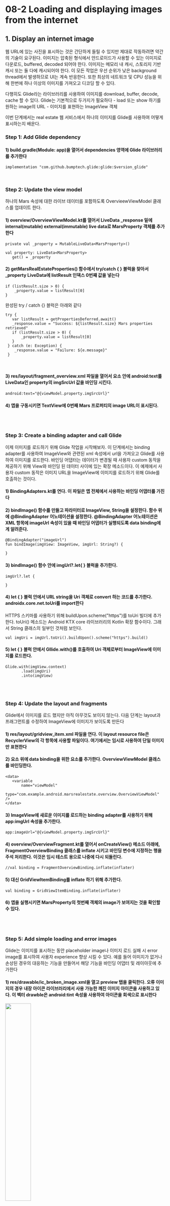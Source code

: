 # 08-2 Loading and displaying images from the internet

## 1. Display an internet image
웹 URL에 있는 사진을 표시하는 것은 간단하게 들릴 수 있지만 제대로 작동하려면 약간의 기술이 요구된다. 이미지는 압축된 형식에서 안드로이드가 사용할 수 있는 이미지로 다운로드, buffered, decoded 되어야 한다. 
이미지는 메모리 내 캐시, 스토리지 기반 캐시 또는 둘 다에 캐시되어야 한다. 이 모든 작업은 우선 순위가 낮은 background thread에서 발생하므로 UI는 계속 반응한다.
또한 최상의 네트워크 및 CPU 성능을 위해 한번에 하나 이상의 이미지를 가져오고 디코딩 할 수 있다. 

다행히도 Glide라는 라이브러리를 사용하여 이미지를 download, buffer, decode, cache 할 수 있다.
Glide는 기본적으로 두가지가 필요하다
    - load 또는 show 하기를 원하는 image의 URL
    - 이미지를 표현하는 ImageView 객체

이번 단계에서는 real estate 웹 서비스에서 하나의 이미지를 Glide를 사용하여 어떻게 표시하는지 배운다. 


### Step 1: Add Glide dependency

#### 1)  build.gradle(Module: app)을 열어서 dependencies 영역에 Glide 라이브러리를 추가한다

```
implementation "com.github.bumptech.glide:glide:$version_glide"
```

<br>

### Step 2: Update the view model
하나의 Mars 속성에 대한 라이브 데이터를 포함하도록 OvervieewViewModel 클래스를 업데이트 한다.

#### 1) overview/OverviewViewModel.kt를 열어서 LiveData _response 밑에 internal(mutable) external(immutable) live data로 MarsProperty 객체를 추가한다

```
private val _property = MutableLiveData<MarsProperty>()

val property: LiveData<MarsProperty>
   get() = _property
```

#### 2) getMarsRealEstateProperties() 함수에서 try/catch { } 블럭을 찾아서 _property LiveData에 listResult 인덱스 0번쨰 값을 넣는다

```
if (listResult.size > 0) {   
    _property.value = listResult[0]
}
``` 

완성된 try / catch {} 블럭은 아래와 같다

```
try {
   var listResult = getPropertiesDeferred.await()
   _response.value = "Success: ${listResult.size} Mars properties retrieved"
   if (listResult.size > 0) {      
       _property.value = listResult[0]
   }
 } catch (e: Exception) {
    _response.value = "Failure: ${e.message}"
 }
```

<br>

#### 3) res/layout/fragment_overview.xml 파일을 열어서 <TextView> 요소 안에 android:text를 LiveData인 property의 imgSrcUrl 값을 바인딩 시킨다.

```
android:text="@{viewModel.property.imgSrcUrl}"
```

#### 4) 앱을 구동시키면 TextView에 0번째 Mars 프로퍼티의 image URL이 표시된다. 

<br><br>

### Step 3: Create a binding adapter and call Glide
이제 이미지를 로드하기 위해 Glide 작업을 시작해보자. 이 단계에서는 binding adapter를 사용하여 ImageView와 관련된 xml 속성에서 url을 가져오고 Glide를 사용하여 이미지를 로드한다. 바인딩 어댑터는 데이터가 변경될 때 사용자 custom 동작을 제공하기 위해 View와 바인딩 된 데이터 사이에 있는 확장 메소드이다.
이 예제에서 사용자 custom 동작은 이미지 URL을 ImageView에 이미지를 로드하기 위해 Glide를 호출하는 것이다.

#### 1) BindingAdapters.kt를 연다. 이 파일은 앱 전체에서 사용하는 바인딩 어댑터를 가진다

#### 2) bindImage() 함수를 만들고 파라미터로 ImageView, String을 설정한다. 함수 위에 @BindingAdapter 어노테이션을 설정한다. @BindingAdapter 어노테이션은 XML 항목에 imageUrl 속성이 있을 때 바인딩 어댑터가 실행되도록 data binding에게 알려준다.

```
@BindingAdapter("imageUrl")
fun bindImage(imgView: ImageView, imgUrl: String?) {

}
```

#### 3) bindImage() 함수 안에 imgUrl?.let{ } 블럭을 추가한다.

```
imgUrl?.let {

}
``` 

#### 4) let { } 블럭 안에서 URL string을 Uri 객체로 convert 하는 코드를 추가한다. androidx.core.net.toUri를 import한다
HTTPS 스키마를 사용하기 위해 buildUpon.scheme("https")를 toUri 빌더에 추가한다. toUri() 메소드는 Android KTX core 라이브러리의 Kotlin 확장 함수이다. 그래서 String 클래스의 일부인 것처럼 보인다.

```
val imgUri = imgUrl.toUri().buildUpon().scheme("https").build()
```

#### 5) let { } 블럭 안에서 Gllide.with()를 호출하여 Uri 객체로부터 ImageView에 이미지를 로드한다. 

```
Glide.with(imgView.context)
       .load(imgUri)
       .into(imgView)
```

<br><br>

### Step 4: Update the layout and fragments
Glide에서 이미지를 로드 했지만 아직 아무것도 보이지 않는다. 다음 단계는 layout과 프래그먼트를 수정하여 ImageView에 이미지가 보이도록 만든다

#### 1) res/layout/gridview_item.xml 파일을 연다. 이 layout resource file은 RecyclerView의 각 항목에 사용할 파일이다. 여기에서는 임시로 사용하여 단일 이미지만 표현한다

#### 2) <ImageView> 요소 위에 data binding을 위한 <data> 요소를 추가한다. OverviewViewModel 클래스를 바인딩한다.

```
<data>
   <variable
       name="viewModel"
       type="com.example.android.marsrealestate.overview.OverviewViewModel" />
</data>
``` 

#### 3) ImageView에 새로운 이미지를 로드하는 binding adapter를 사용하기 위해 app:imgUrl 속성을 추가한다.

```
app:imageUrl="@{viewModel.property.imgSrcUrl}"
```

#### 4) overview/OverviewFragment.kt를 열어서 onCreateView() 메소드 아래에, FragmentOverviewBinding 클래스를 inflate 시키고 바인딩 변수에 지정하는 행을 주석 처리한다. 이것은 임시 테스트 용으로 나중에 다시 되돌린다.

```
//val binding = FragmentOverviewBinding.inflate(inflater)
```

#### 5) 대신 GridViewItemBinding를 inflate 하기 위해 추가한다.

```
val binding = GridViewItemBinding.inflate(inflater)
```

#### 6) 앱을 실행시키면 MarsProperty의 첫번째 객체의 image가 보여지는 것을 확인할 수 있다.

<br><br>

### Step 5: Add simple loading and error images
Glide는 이미지를 표시하는 동안 placeholder image나 이미지 로드 실패 시 error image를 표시하여 사용자 experience 향상 시킬 수 있다. 예를 들어 이미지가 없거나 손상된 경우의 대응하는 기능을 만들어서 해당 기능을 바인딩 어댑터 및 레이아웃에 추가한다

#### 1) res/drawable/ic_broken_image.xml을 열고 preview 탭을 클릭한다. 오류 이미지의 경우 내장 아이콘 라이브러리에서 사용 가능한 깨진 이미지 아이콘을 사용하고 있다. 이 벡터 drawble은 android:tint 속성을 사용하여 아이콘을 회색으로 표시한다

<image src="./images/broken_image.png" width="40%" height="40%"/>

#### 2) res/drawable/loading_animation.xml을 연다. 이 drawable은 animation으로 <animate-rotate> 태그로 선언되어 있다. 애니메이션은 중심점을 기준으로 이미지 drawble인 loading_img.xml을 회전시킨다

<image src="./images/loading_image.png" width="40%" height="40%"/>

#### 3) BindingAdapter.kt 파일로 돌아와서 bindImage() 함수 안에 load()와 into()사이에 apply()를 호출하도록 Glide.with() 메소드를 수정한다. 
이 코드는 이미지가 loading 되는 동안 placeholder loading image를 설정한다. 또한 이미지 로딩이 실패했을 때 broken_image drawable을 설정하여 에러 이미지를 표시한다. 

```
@BindingAdapter("imageUrl")
fun bindImage(imgView: ImageView, imgUrl: String?) {
    imgUrl?.let {
        val imgUri = 
           imgUrl.toUri().buildUpon().scheme("https").build()
        Glide.with(imgView.context)
                .load(imgUri)
                .apply(RequestOptions()
                        .placeholder(R.drawable.loading_animation)
                        .error(R.drawable.ic_broken_image))
                .into(imgView)
    }
}
```

<br><br>

## 2. Display a grid of images with a RecyclerView

### Step 1: Update the view model
현재 ViewModel에는 하나의 MarsProperty 객체(웹 서비스 응답 목록에서 첫번째 객체)를 보유하는 _property LiveData가 있다. 이 단계에서는 LiveData가 MarsProperty 객체들의 전체 리스트를 보유하도록 변경한다

#### 1) overview/OverviewViewModel.kt를 연다

#### 2) private _property 변수를 _properties로 변경한다. 

```
private val _properties = MutableLiveData<List<MarsProperty>>()
```

#### 3) livedata property를 properties로 대체한다. 

```
 val properties: LiveData<List<MarsProperty>>
        get() = _properties
```

#### 4) 스크롤을 내려서 getMarsRealEstateProperties() 함수의 try { } 블럭에서 기존 _property.value = listResult\[0\] 코드를 아래와 같이 변경한다.

```
_properties.value = listResult
```

전체 try / catch 블럭은 다음과 같다

```
try {
   var listResult = getPropertiesDeferred.await()
   _response.value = "Success: ${listResult.size} Mars properties retrieved"
   _properties.value = listResult
} catch (e: Exception) {
   _response.value = "Failure: ${e.message}"
}
```

<br>

### Step 2: Update the layouts and fragments
이번 단계에서는 single image view가 아닌 grid layout과 recyclerView를 사용하기 위하여 layout과 fragment를 변경한다

#### 1) res/layout/grid_view_item.xml을 열고 데이터 바인딩을 OverviewViewModel에서 MarsProperty로 변경하고 변수 이름을 property로 바꾼다

```
<variable
   name="property"
   type="com.example.android.marsrealestate.network.MarsProperty" />
```

#### 2) <ImageView>의 app:imageUrl 속성을 MarsProperty의 imageSrcUrl로 변경한다

```
app:imageUrl="@{property.imgSrcUrl}"
```

#### 3) overview/OverviewFragment.kt를 열고 onCreateView()에서 FragmentOverviewBinding을 inflate 시키는 코드를 주석 해제한다. GridViewBinding을 inflate 하는 코드는 삭제하거나 주석 처리한다. 

```
val binding = FragmentOverviewBinding.inflate(inflater)
 // val binding = GridViewItemBinding.inflate(inflater)
```

#### 4) res/layout/fragment_overview.xml를 열고 <TexView> 요소를 삭제한다

#### 5) 대신에 GridLayoutManager와 grid_view_item을 레이아웃으로 사용하는 <RecyclerView> 요소를 추가한다. 

```
<androidx.recyclerview.widget.RecyclerView
            android:id="@+id/photos_grid"
            android:layout_width="0dp"
            android:layout_height="0dp"
            android:padding="6dp"
            android:clipToPadding="false"
            app:layoutManager=
               "androidx.recyclerview.widget.GridLayoutManager"
            app:layout_constraintBottom_toBottomOf="parent"
            app:layout_constraintLeft_toLeftOf="parent"
            app:layout_constraintRight_toRightOf="parent"
            app:layout_constraintTop_toTopOf="parent"
            app:spanCount="2"
            tools:itemCount="16"
            tools:listitem="@layout/grid_view_item" />
```

<br>

### Step 3: Add the photo grid adapter
이 단계에서는 RecyclerView 어댑터를 통해 데이터를 RecyclerView에 바인딩한다

#### 1) overview/PhotoGridAdapter.kt를 연다 

#### 2) PhotoGridAdapter 클래스를 생성한다. 생성자 파라미터는 아래 보이는 것과 같다. PhotoGridAdatper는 생성자로 list item type과 view holder 및 DiffUtil.ItemCallback 구현이 필요한 ListAdpater를 상속한다.

```
class PhotoGridAdapter : ListAdapter<MarsProperty,
        PhotoGridAdapter.MarsPropertyViewHolder>(DiffCallback) {

}
```

#### 3) ListAdapter의 메소드인 onCreateViewHolder()과 onBindViewHolder()를 오버라이드 해라

```
override fun onCreateViewHolder(parent: ViewGroup, viewType: Int): PhotoGridAdapter.MarsPropertyViewHolder {
   TODO("not implemented") 
}

override fun onBindViewHolder(holder: PhotoGridAdapter.MarsPropertyViewHolder, position: Int) {
   TODO("not implemented") 
}
```

#### 4) PhotoGridAdapter 정의의 끝에서 DiffCallback에 대한 companion object를 추가한다. DiffCallback object는 DiffUtil.ItemCallback을 상속한다.

```
companion object DiffCallback : DiffUtil.ItemCallback<MarsProperty>() {
}
```

#### 5) object 안에서 비교 메소드를 구현한다. 메소드는 areItemsTheSame()과 areContentsTheSame()이다

```
override fun areItemsTheSame(oldItem: MarsProperty, newItem: MarsProperty): Boolean {
   TODO("not implemented") 
}

override fun areContentsTheSame(oldItem: MarsProperty, newItem: MarsProperty): Boolean {
   TODO("not implemented") 
}
```

#### 6) areItemsTheSame() 메소드에서 oldItem과 newItem에 대한 객체 참조가 동일한 경우 true를 반환하는 Kotlin의 참조 등식 연산자(===)를 사용하여 구현한다

```
override fun areItemsTheSame(oldItem: MarsProperty, 
                  newItem: MarsProperty): Boolean {
   return oldItem === newItem
}
```

#### 7) areContentsTheSame() 메소드에서 동등성을 비교하기 위해 oldItem과 newItem의 ID를 비교하는 기능을 추가한다

```
override fun areContentsTheSame(oldItem: MarsProperty, 
                  newItem: MarsProperty): Boolean {
   return oldItem.id == newItem.id
}
```

#### 8) PhotoGridAdapter의 companion object 아래에 MarsPropoertyViewHolder라는 이름의 inner class를 생성한다. 이 클래스는 RecyclerView.ViewHolder를 상속한다
- MarsProperty를 레이아웃에 바인딩하려면 GridViewItemBinding 변수가 필요하므로 binding 변수를 MarsPropertyViewHolder에 전달한다.
- base ViewHolder에는 생성자에 뷰가 필요하므로 binding.root 뷰를 전달한다

```
class MarsPropertyViewHolder(private var binding: 
                   GridViewItemBinding):
       RecyclerView.ViewHolder(binding.root) {

}
```

#### 9) MarsPropertyViewHolder에서 bind() 메소드를 만든다. bind() 메소드는 property에 MarsProperty 객체를 저장한다. executePendingBindings()를 호출하여 즉시 반영되도록 한다

```
fun bind(marsProperty: MarsProperty) {
   binding.property = marsProperty
   binding.executePendingBindings()
}
```

#### 10) onCreateViewHolder() 메소드는 GridViewItemBinding 레이아웃을 inflate하고 상위 ViewGroup context에서 정의된 LayoutInflater를 사용하여 생성된 MarsPropertyViewHolder를 리턴해야 한다.

```
return MarsPropertyViewHolder(GridViewItemBinding.inflate(
  LayoutInflater.from(parent.context)))
```

#### 11) onBindViewHolder() 메소드에서 현재 RecyclerView position과 관련된 MarsProperty를 가져오는 getItem()을 호출하고, MarsPropertyViewHolder의 bind() 메소드에 그 프로퍼티를 전달한다

```
val marsProperty = getItem(position)
holder.bind(marsProperty)
```

<br>

### Step 4: Add the binding adapter and connect the parts
마지막으로 BindingAdapter를 이용하여 PhotoGridAdapter를 MarsProperty 객체의 리스트로 초기화한다. BindingAdapter를 사용하여 RecyclerView의 데이터를 설정하면 데이터 바인딩에서 MarsProperty 개체 목록의 LiveData를 자동으로 관찰한다.
그런 다음 MarsProperty 목록이 변경되면 바인딩 어댑터가 자동으로 호출된다. 

#### 1) BindingAdapters.kt를 연다

#### 2) 파일의 끝에 bindRecyclerView() 메소드를 추가하고 인자 값으로 RecyclerView와 MarsProperty 객체 리스트를 넘긴다. @BindingAdapter 어노테이션도 추가한다.

```
@BindingAdapter("listData")
fun bindRecyclerView(recyclerView: RecyclerView, 
    data: List<MarsProperty>?) {
}
```

#### 3) bindRecyclerView() 함수 내에서 recyclerView.adapter를 PhotoGridAdapter로 캐스트한다. 그리고 data와 함께 adapter.submitList(data)를 호출한다. 새 리스트를 사용할 수 있으면 RecyclerView에 알려준다

```
val adapter = recyclerView.adapter as PhotoGridAdapter
adapter.submitList(data)
```

#### 4) res/layout/fragment_overview.xml를 열어서 RecyclerView에 app:listData 속성을 추가하고 data binding에서 사용하고 있는 viewmodel.properties로 값을 설정한다

```
app:listData="@{viewModel.properties}"
```

#### 5) overview/OverviewFragment.kt를 열어서 onCreateView() 안에 setHasOptionsMenu()가 호출되기 직전에 binding.photosGrid의 RecyclerView 어댑터를 새 PhotoGridAdapter 객체로 초기화해라

```
binding.photosGrid.adapter = PhotoGridAdapter()
```
